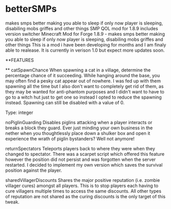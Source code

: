 # betterSMPs
makes smps better making you able to sleep if only now player is sleeping, disabiling mobs griffes and other things
SMP QOL mod for 1.8.9 includes version switcher
Minecraft Mod for Forge 1.8.9 - makes smps better making you able to sleep if only now player is sleeping, disabiling mobs griffes and other things This is a mod i have been developing for months and I am finaly able to realease. It is currently in verison 1.0 but expect more updates soon.

**FEATURES

** catSpawnChance When spawning a cat in a village, determine the percentage chance of it succeeding. While hanging around the base, you may often find a pesky cat appear out of nowhere. I was fed up with them spawning all the time but I also don't want to completely get rid of them, as they may be wanted for anti-phantom purposes and I didn't want to have to go to a witch hut just to get one so instead I opted to reduce the spawning instead. Spawning can still be disabled with a value of 0.

Type: integer

noPiglinGuarding Disables piglins attacking when a player interacts or breaks a block they guard. Ever just minding your own business in the nether when you thoughtlessly place down a shulker box and open it experience the wrath of piglin bystanders? Well not anymore!

returnSpectators Teleports players back to where they were when they changed to spectator. There was a scarpet script which offered this feature however the position did not persist and was forgotten when the server restarted. I decided to implement my own version which saves the survival position against the player.

sharedVillagerDiscounts Shares the major positive reputation (i.e. zombie villager cures) amongst all players. This is to stop players each having to cure villagers multiple times to access the same discounts. All other types of reputation are not shared as the curing discounts is the only target of this tweak.
